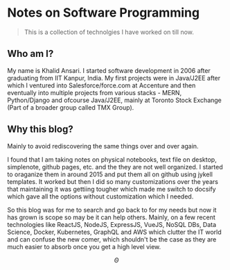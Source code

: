 # Notes on Software Programming

> This is a collection of technolgies I have worked on till now. 

## Who am I?

My name is Khalid Ansari. I started software development in 2006 after graduating from IIT Kanpur, India. My first projects were in Java/J2EE after which I ventured into Salesforce/force.com at Accenture and then eventually into multiple projects from various stacks - MERN, Python/Django and ofcourse Java/J2EE, mainly at Toronto Stock Exchange (Part of a broader group called TMX Group).

## Why this blog?

Mainly to avoid rediscovering the same things over and over again. 

I found that I am taking notes on physical notebooks, text file on desktop, simplenote, github pages, etc. and the they are not well organized. I started to oraganize them in around 2015 and put them all on github using jykell templates. It worked but then I did so many customizations over the years that maintaining it was gettiing tougher which made me switch to docsify which gave all the options without customization which I needed. 

So this blog was for me to search and go back to for my needs but now it has grown is scope so may be it can help others. Mainly, on a few recent technologies like ReactJS, NodeJS, ExpressJS, VueJS, NoSQL DBs, Data Science, Docker, Kubernetes, GraphQL and AWS which clutter the IT world and can confuse the new comer, which shouldn't be the case as they are much easier to absorb once you get a high level view. 

$$\Theta$$